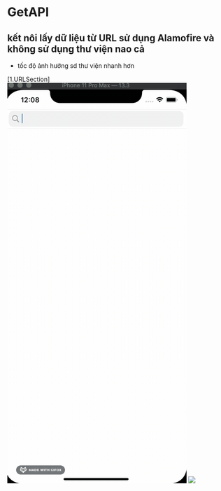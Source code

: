 # GetAPI
## kết nôi lấy dữ liệu từ URL sử dụng Alamofire và không sử dụng thư viện nao cả
- tốc độ ảnh hưởng sd thư viện nhanh hơn

 [1.URLSection]<img src="2020-07-28 00.08.30.gif">
 <img src="3.SearchItuneAPi\2020-07-22 00.05.53.gif">
